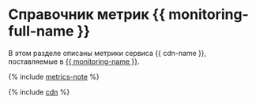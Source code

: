 # Справочник метрик {{ monitoring-full-name }}

В этом разделе описаны метрики сервиса {{ cdn-name }}, поставляемые в [{{ monitoring-name }}](../monitoring/).

{% include [metrics-note](../_includes/cdn/metrics-note.md) %}

{% include [cdn](../_includes/monitoring/metrics-ref/cdn.md) %}